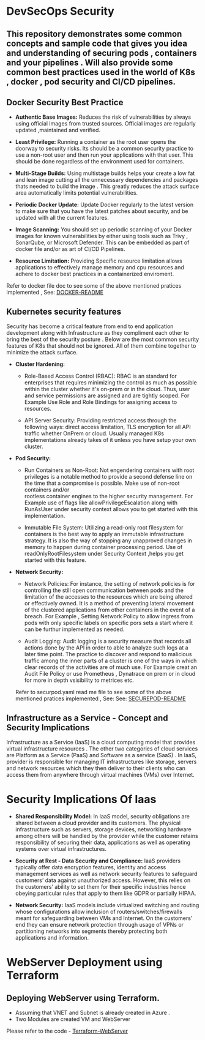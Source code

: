 # DevSecOps Security 

## This repository demonstrates some common concepts and sample code that gives you  idea and understanding of securing pods , containers and your pipelines . Will also provide some common best practices used in the world of K8s , docker , pod security and CI/CD pipelines.

## Docker Security Best Practice
- **Authentic Base Images:** Reduces the risk of vulnerabilities by always using official images from trusted sources. Official images are regularly updated ,maintained and verified.

- **Least Privilege:** Running a container as the root user opens the doorway to security risks. Its should be a common security practice to use a non-root user and then run your applications with that user.  This should be done regardless of the environment used for containers.

- **Multi-Stage Builds:** Using multistage builds helps your create a low fat and lean image cutting all the unnecessary dependencies and packages thats needed to build the image . This greatly reduces the attack surface area automatically limits potential vulnerabilities.

- **Periodic Docker Update:** Update Docker regularly to the latest version to make sure that you have the latest patches about security, and be updated with all the current features.

- **Image Scanning:** You should set up periodic scanning of your Docker images for known vulnerabilities by either using tools such as Trivy , SonarQube, or Microsoft Defender. This can be embedded as part of docker file and/or as art of CI/CD Pipelines.

- **Resource Limitation:** Providing Specific resource limitation allows applications to effectively manage memory and cpu resources and adhere to docker best practices in a containerized enviroment.

Refer to docker file doc to see some of the above mentioned pratices implemented , See: [DOCKER-README](docker_readme.md)

## Kubernetes security features
Security has become a critical feature from end to end application development along with Infrastructure as they compliment each other to bring the best of the security posture . Below are the most common security features of K8s that should not be ignored.  All of them combine together to minimize the attack surface.

- **Cluster Hardening:**
  - Role-Based Access Control (RBAC): RBAC is an  standard for enterprises that requires minimizing the control as much as possible within the cluster whether it's on-prem or in the cloud. Thus, user and service 
    permissions are assigned and are tightly scoped. For Example Use Role and Role Bindings for assigning access to resources.
    
  - API Server Security: Providing restricted access through the following ways: direct access limitation, TLS encryption for all API traffic whether OnPrem or cloud. Usually managed K8s implementations already takes of it unless you have setup your own cluster.

- **Pod Security:**
  - Run Containers as Non-Root: Not engendering containers with root privileges is a notable method to provide a second defense line on the time that a compromise is possible. Make use of non-root containers and/or       
    rootless container engines to the higher security management. For Example use of flags like allowPrivilegeEscalation along with RunAsUser under security context allows you to get started with this implementation.
    
  - Immutable File System: Utilizing a read-only root filesystem for containers is the best way to apply an immutable infrastructure strategy. It is also the way of stopping any unapproved changes in memory to happen 
    during container processing period. Use of readOnlyRootFilesystem under Security Context ,helps you get started with this feature.
    
- **Network Security:**
  - Network Policies: For instance, the setting of network policies is for controlling the still open communication between pods and the limitation of the accesses to the resources which are being altered or effectively      owned. It is a method of preventing lateral movement of the clustered applications from other containers in the event of a breach. For Example , Setting Network Policy to allow ingress from pods with only specific 
    labels on specific pors sets a start where it can be furthur implemented as needed.
    
  - Audit Logging:  Audit logging is a security measure that records all actions done by the API in order to able to analyze such logs at a later time point. The practice to discover and respond to malicious traffic 
    among the inner parts of a cluster is one of the ways in which clear records of the activities are of much use. For Example creat an Audit File Policy or use Prometheus , Dynatrace on prem or in cloud for more in 
    depth vsisibility to metrices etc.

  Refer to securpod.yaml read me file to see some of the above mentioned pratices implemented , See: See: [SECUREPOD-README](podsec_readme.md)

## Infrastructure as a Service - Concept and Security Implications
Infrastructure as a Service (IaaS) is a cloud computing model that provides virtual infrastructure resources . The other two categories of cloud services are Platform as a Service (PaaS) and Software as a service (SaaS) . In IaaS, provider is responsible for managing IT infrastructures like storage, servers and network resources which they then deliver to their clients who can access them from anywhere through virtual machines (VMs) over Internet.

# Security Implications Of Iaas

- **Shared Responsibility Model:**
  In IaaS model, security obligations are shared between a cloud provider and its customers. The physical infrastructure such as servers, storage devices, networking hardware among others will be handled by the provider while the customer retains responsibility of securing their data, applications as well as operating systems over virtual infrastructures.

- **Security at Rest - Data Security and Compliance:**
IaaS providers typically offer data encryption features, identity and access management services as well as network security features to safeguard customers’ data against unauthorized access. However, this relies on the customers’ ability to set them for their specific industries hence obeying particular rules that apply to them like GDPR or partially HIPAA.

- **Network Security:**
IaaS models include virtualized switching and routing whose configurations allow inclusion of routers/switches/firewalls meant for safeguarding between VMs and Internet. On the customers’ end they can ensure network protection through usage of VPNs or partitioning networks into segments thereby protecting both applications and information.


# WebServer Deployment using Terraform

## Deploying WebServer using Terraform.

- Assuming that VNET and Subnet is already created in Azure .
- Two Modules are created VM and WebServer
 
Please refer to the code - [Terraform-WebServer](./canary/)

